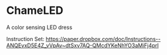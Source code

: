 # ChameLED
A color sensing LED dress

Instruction Set: https://paper.dropbox.com/doc/Instructions--ANQEvxD5E4Z_vVpAv~dtSxv7AQ-QMcdYKeNhYO3aMiFj4prl
